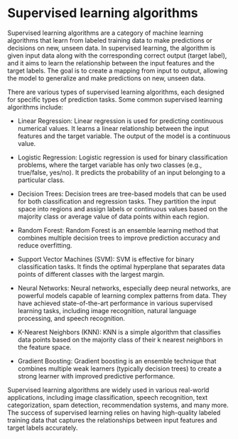 # Supervised learning algorithms

Supervised learning algorithms are a category of machine learning algorithms that learn from labeled training data to make predictions or decisions on new, unseen data. In supervised learning, the algorithm is given input data along with the corresponding correct output (target label), and it aims to learn the relationship between the input features and the target labels. The goal is to create a mapping from input to output, allowing the model to generalize and make predictions on new, unseen data.

There are various types of supervised learning algorithms, each designed for specific types of prediction tasks. Some common supervised learning algorithms include:

* Linear Regression: Linear regression is used for predicting continuous numerical values. It learns a linear relationship between the input features and the target variable. The output of the model is a continuous value.

* Logistic Regression: Logistic regression is used for binary classification problems, where the target variable has only two classes (e.g., true/false, yes/no). It predicts the probability of an input belonging to a particular class.

* Decision Trees: Decision trees are tree-based models that can be used for both classification and regression tasks. They partition the input space into regions and assign labels or continuous values based on the majority class or average value of data points within each region.

* Random Forest: Random Forest is an ensemble learning method that combines multiple decision trees to improve prediction accuracy and reduce overfitting.

* Support Vector Machines (SVM): SVM is effective for binary classification tasks. It finds the optimal hyperplane that separates data points of different classes with the largest margin.

* Neural Networks: Neural networks, especially deep neural networks, are powerful models capable of learning complex patterns from data. They have achieved state-of-the-art performance in various supervised learning tasks, including image recognition, natural language processing, and speech recognition.

* K-Nearest Neighbors (KNN): KNN is a simple algorithm that classifies data points based on the majority class of their k nearest neighbors in the feature space.

* Gradient Boosting: Gradient boosting is an ensemble technique that combines multiple weak learners (typically decision trees) to create a strong learner with improved predictive performance.

Supervised learning algorithms are widely used in various real-world applications, including image classification, speech recognition, text categorization, spam detection, recommendation systems, and many more. The success of supervised learning relies on having high-quality labeled training data that captures the relationships between input features and target labels accurately.